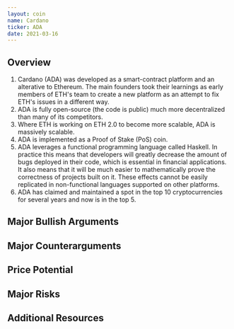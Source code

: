 ```yaml
---
layout: coin
name: Cardano
ticker: ADA
date: 2021-03-16
---
```


## Overview

1. Cardano (ADA) was developed as a smart-contract platform and an alterative to Ethereum. The main founders took their learnings as early members of ETH's team to create a new platform as an attempt to fix ETH's issues in a different way.
1. ADA is fully open-source (the code is public) much more decentralized than many of its competitors.
1. Where ETH is working on ETH 2.0 to become more scalable, ADA is massively scalable.
1. ADA is implemented as a Proof of Stake (PoS) coin.
1. ADA leverages a functional programming language called Haskell. In practice this means that developers will greatly decrease the amount of bugs deployed in their code, which is essential in financial applications. It also means that it will be much easier to mathematically prove the correctness of projects built on it. These effects cannot be easily replicated in non-functional languages supported on other platforms.
1. ADA has claimed and maintained a spot in the top 10 cryptocurrencies for several years and now is in the top 5.

## Major Bullish Arguments

## Major Counterarguments

## Price Potential

## Major Risks

## Additional Resources

